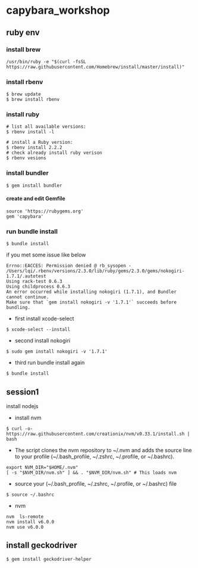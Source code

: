 # capybara_workshop
## ruby env
### install brew

```
/usr/bin/ruby -e "$(curl -fsSL https://raw.githubusercontent.com/Homebrew/install/master/install)"
```
### install rbenv
```
$ brew update
$ brew install rbenv
```
### install ruby
```
# list all available versions:
$ rbenv install -l

# install a Ruby version:
$ rbenv install 2.2.2
# check already install ruby verison
$ rbenv vesions
```
### install bundler
```
$ gem install bundler

```
#### create and edit Gemfile
```
source 'https://rubygems.org'
gem 'capybara'
```
### run bundle install
```
$ bundle install
```
if you met some issue like below
```
Errno::EACCES: Permission denied @ rb_sysopen - /Users/lqi/.rbenv/versions/2.3.0/lib/ruby/gems/2.3.0/gems/nokogiri-1.7.1/.autotest
Using rack-test 0.6.3
Using childprocess 0.6.3
An error occurred while installing nokogiri (1.7.1), and Bundler cannot continue.
Make sure that `gem install nokogiri -v '1.7.1'` succeeds before bundling.
```
- first install xcode-select
```
$ xcode-select --install
```

- second install nokogiri
```
$ sudo gem install nokogiri -v '1.7.1'
```
- third run bundle install again
```
$ bundle install
```
## session1
 install nodejs
  - install nvm

 ```
 $ curl -o- https://raw.githubusercontent.com/creationix/nvm/v0.33.1/install.sh | bash

 ```
 -  The script clones the nvm repository to ~/.nvm and adds the source line to your profile (~/.bash_profile, ~/.zshrc, ~/.profile, or ~/.bashrc).

```
export NVM_DIR="$HOME/.nvm"
[ -s "$NVM_DIR/nvm.sh" ] && . "$NVM_DIR/nvm.sh" # This loads nvm
```
- source your (~/.bash_profile, ~/.zshrc, ~/.profile, or ~/.bashrc) file

```
$ source ~/.bashrc
```
- nvm
```
nvm  ls-remote
nvm install v6.0.0
nvm use v6.0.0
```
## install geckodriver
```
$ gem install geckodriver-helper
```
